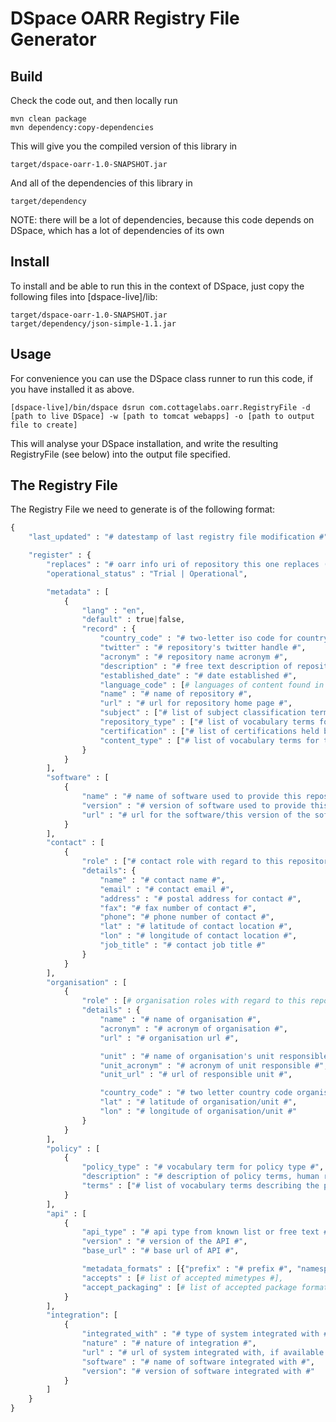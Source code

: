 # DSpace OARR Registry File Generator

## Build

Check the code out, and then locally run

    mvn clean package
    mvn dependency:copy-dependencies

This will give you the compiled version of this library in

    target/dspace-oarr-1.0-SNAPSHOT.jar

And all of the dependencies of this library in

    target/dependency

NOTE: there will be a lot of dependencies, because this code depends on DSpace, which has a lot of dependencies of its own

## Install

To install and be able to run this in the context of DSpace, just copy the following files into [dspace-live]/lib:

    target/dspace-oarr-1.0-SNAPSHOT.jar
    target/dependency/json-simple-1.1.jar

## Usage

For convenience you can use the DSpace class runner to run this code, if you have installed it as above.

    [dspace-live]/bin/dspace dsrun com.cottagelabs.oarr.RegistryFile -d [path to live DSpace] -w [path to tomcat webapps] -o [path to output file to create]

This will analyse your DSpace installation, and write the resulting RegistryFile (see below) into the output file specified.

## The Registry File

The Registry File we need to generate is of the following format:

```python
{
    "last_updated" : "# datestamp of last registry file modification #",

    "register" : {
        "replaces" : "# oarr info uri of repository this one replaces (info:oarr:[identifier]) #",
        "operational_status" : "Trial | Operational",

        "metadata" : [
            {
                "lang" : "en",
                "default" : true|false,
                "record" : {
                    "country_code" : "# two-letter iso code for country #",
                    "twitter" : "# repository's twitter handle #",
                    "acronym" : "# repository name acronym #",
                    "description" : "# free text description of repository #",
                    "established_date" : "# date established #",
                    "language_code" : [# languages of content found in repo (iso-639-1) #],
                    "name" : "# name of repository #",
                    "url" : "# url for repository home page #",
                    "subject" : ["# list of subject classification terms for the repository #"],
                    "repository_type" : ["# list of vocabulary terms for the repository #"],
                    "certification" : ["# list of certifications held by this repository #"],
                    "content_type" : ["# list of vocabulary terms for the content in this repository #"]
                }
            }
        ],
        "software" : [
            {
                "name" : "# name of software used to provide this repository #",
                "version" : "# version of software used to provide this repository #",
                "url" : "# url for the software/this version of the software #"
            }
        ],
        "contact" : [
            {
                "role" : ["# contact role with regard to this repository #"],
                "details": {
                    "name" : "# contact name #",
                    "email" : "# contact email #",
                    "address" : "# postal address for contact #",
                    "fax": "# fax number of contact #",
                    "phone": "# phone number of contact #",
                    "lat" : "# latitude of contact location #",
                    "lon" : "# longitude of contact location #",
                    "job_title" : "# contact job title #"
                }
            }
        ],
        "organisation" : [
            {
                "role" : [# organisation roles with regard to this repository #],
                "details" : {
                    "name" : "# name of organisation #",
                    "acronym" : "# acronym of organisation #",
                    "url" : "# organisation url #",

                    "unit" : "# name of organisation's unit responsible #"
                    "unit_acronym" : "# acronym of unit responsible #",
                    "unit_url" : "# url of responsible unit #",

                    "country_code" : "# two letter country code organisation resides in #",
                    "lat" : "# latitude of organisation/unit #",
                    "lon" : "# longitude of organisation/unit #"
                }
            }
        ],
        "policy" : [
            {
                "policy_type" : "# vocabulary term for policy type #",
                "description" : "# description of policy terms, human readable #",
                "terms" : ["# list of vocabulary terms describing the policy #"]
            }
        ],
        "api" : [
            {
                "api_type" : "# api type from known list or free text #",
                "version" : "# version of the API #",
                "base_url" : "# base url of API #",

                "metadata_formats" : [{"prefix" : "# prefix #", "namespace" : "# namespace #", "schema" : "# schema#"}],
                "accepts" : [# list of accepted mimetypes #],
                "accept_packaging" : [# list of accepted package formats #]
            }
        ],
        "integration": [
            {
                "integrated_with" : "# type of system integrated with #",
                "nature" : "# nature of integration #",
                "url" : "# url of system integrated with, if available #",
                "software" : "# name of software integrated with #",
                "version": "# version of software integrated with #"
            }
        ]
    }
}
```